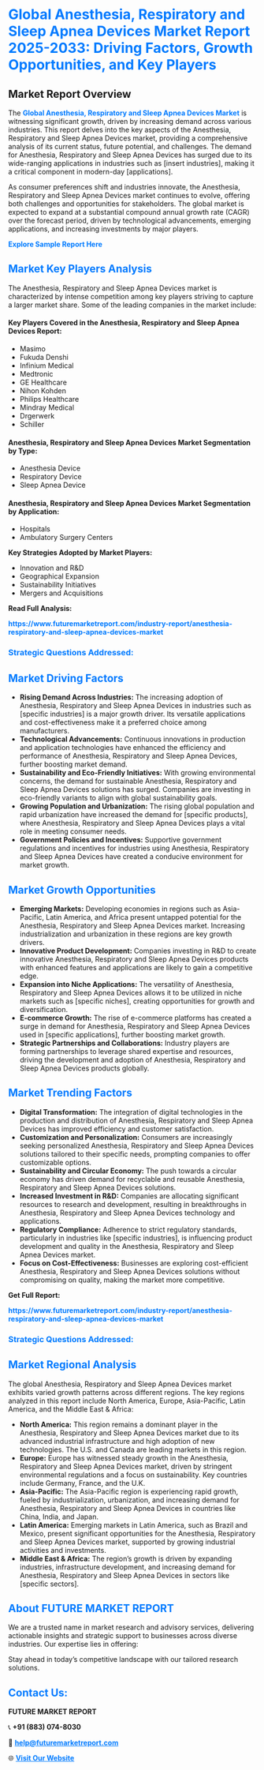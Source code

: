 <h1 style="color: #007BFF;">Global Anesthesia, Respiratory and Sleep Apnea Devices Market Report 2025-2033: Driving Factors, Growth Opportunities, and Key Players</h1>

<section id="overview">
<h2>Market Report Overview</h2>
<p>The <a href="https://www.futuremarketreport.com/industry-report/anesthesia-respiratory-and-sleep-apnea-devices-market" style="color: #007BFF; text-decoration: none;"><strong>Global Anesthesia, Respiratory and Sleep Apnea Devices Market</strong></a> is witnessing significant growth, driven by increasing demand across various industries. This report delves into the key aspects of the Anesthesia, Respiratory and Sleep Apnea Devices market, providing a comprehensive analysis of its current status, future potential, and challenges. The demand for Anesthesia, Respiratory and Sleep Apnea Devices has surged due to its wide-ranging applications in industries such as [insert industries], making it a critical component in modern-day [applications].</p>
<p>As consumer preferences shift and industries innovate, the Anesthesia, Respiratory and Sleep Apnea Devices market continues to evolve, offering both challenges and opportunities for stakeholders. The global market is expected to expand at a substantial compound annual growth rate (CAGR) over the forecast period, driven by technological advancements, emerging applications, and increasing investments by major players.</p>
</section>

<section id="overview">
<p><a href="https://www.futuremarketreport.com/request-sample/reportId=55800" style="color: #007BFF; text-decoration: none;"><strong>Explore Sample Report Here</strong></a></p>
</section>

<section id="key-players">
<h2 style="color: #007BFF;">Market Key Players Analysis</h2>
<p>The Anesthesia, Respiratory and Sleep Apnea Devices market is characterized by intense competition among key players striving to capture a larger market share. Some of the leading companies in the market include:</p>
<h4>Key Players Covered in the Anesthesia, Respiratory and Sleep Apnea Devices Report:</h4>
<ul><li>Masimo</li><li>Fukuda Denshi</li><li>Infinium Medical</li><li>Medtronic</li><li>GE Healthcare</li><li>Nihon Kohden</li><li>Philips Healthcare</li><li>Mindray Medical</li><li>Drgerwerk</li><li>Schiller</li></ul>
<h4>Anesthesia, Respiratory and Sleep Apnea Devices Market Segmentation by Type:</h4>
<ul><li>Anesthesia Device</li><li>Respiratory Device</li><li>Sleep Apnea Device</li></ul>

<h4>Anesthesia, Respiratory and Sleep Apnea Devices Market Segmentation by Application:</h4>
<ul><li>Hospitals</li><li>Ambulatory Surgery Centers</li></ul>
<p><strong>Key Strategies Adopted by Market Players:</strong></p>
<ul>
<li>Innovation and R&D</li>
<li>Geographical Expansion</li>
<li>Sustainability Initiatives</li>
<li>Mergers and Acquisitions</li>
</ul>
</section>

<section>
<p><strong>Read Full Analysis: </strong></p><a href="https://www.futuremarketreport.com/industry-report/anesthesia-respiratory-and-sleep-apnea-devices-market" style="color: #007BFF; text-decoration: none;"><strong>https://www.futuremarketreport.com/industry-report/anesthesia-respiratory-and-sleep-apnea-devices-market</strong></a>
<h3 style="color: #007BFF;">Strategic Questions Addressed:</h3>
</section>

<section id="driving-factors">
<h2 style="color: #007BFF;">Market Driving Factors</h2>
<ul>
<li><strong>Rising Demand Across Industries:</strong> The increasing adoption of Anesthesia, Respiratory and Sleep Apnea Devices in industries such as [specific industries] is a major growth driver. Its versatile applications and cost-effectiveness make it a preferred choice among manufacturers.</li>
<li><strong>Technological Advancements:</strong> Continuous innovations in production and application technologies have enhanced the efficiency and performance of Anesthesia, Respiratory and Sleep Apnea Devices, further boosting market demand.</li>
<li><strong>Sustainability and Eco-Friendly Initiatives:</strong> With growing environmental concerns, the demand for sustainable Anesthesia, Respiratory and Sleep Apnea Devices solutions has surged. Companies are investing in eco-friendly variants to align with global sustainability goals.</li>
<li><strong>Growing Population and Urbanization:</strong> The rising global population and rapid urbanization have increased the demand for [specific products], where Anesthesia, Respiratory and Sleep Apnea Devices plays a vital role in meeting consumer needs.</li>
<li><strong>Government Policies and Incentives:</strong> Supportive government regulations and incentives for industries using Anesthesia, Respiratory and Sleep Apnea Devices have created a conducive environment for market growth.</li>
</ul>
</section>

<section id="growth-opportunities">
<h2 style="color: #007BFF;">Market Growth Opportunities</h2>
<ul>
<li><strong>Emerging Markets:</strong> Developing economies in regions such as Asia-Pacific, Latin America, and Africa present untapped potential for the Anesthesia, Respiratory and Sleep Apnea Devices market. Increasing industrialization and urbanization in these regions are key growth drivers.</li>
<li><strong>Innovative Product Development:</strong> Companies investing in R&D to create innovative Anesthesia, Respiratory and Sleep Apnea Devices products with enhanced features and applications are likely to gain a competitive edge.</li>
<li><strong>Expansion into Niche Applications:</strong> The versatility of Anesthesia, Respiratory and Sleep Apnea Devices allows it to be utilized in niche markets such as [specific niches], creating opportunities for growth and diversification.</li>
<li><strong>E-commerce Growth:</strong> The rise of e-commerce platforms has created a surge in demand for Anesthesia, Respiratory and Sleep Apnea Devices used in [specific applications], further boosting market growth.</li>
<li><strong>Strategic Partnerships and Collaborations:</strong> Industry players are forming partnerships to leverage shared expertise and resources, driving the development and adoption of Anesthesia, Respiratory and Sleep Apnea Devices products globally.</li>
</ul>
</section>

<section id="trending-factors">
<h2 style="color: #007BFF;">Market Trending Factors</h2>
<ul>
<li><strong>Digital Transformation:</strong> The integration of digital technologies in the production and distribution of Anesthesia, Respiratory and Sleep Apnea Devices has improved efficiency and customer satisfaction.</li>
<li><strong>Customization and Personalization:</strong> Consumers are increasingly seeking personalized Anesthesia, Respiratory and Sleep Apnea Devices solutions tailored to their specific needs, prompting companies to offer customizable options.</li>
<li><strong>Sustainability and Circular Economy:</strong> The push towards a circular economy has driven demand for recyclable and reusable Anesthesia, Respiratory and Sleep Apnea Devices solutions.</li>
<li><strong>Increased Investment in R&D:</strong> Companies are allocating significant resources to research and development, resulting in breakthroughs in Anesthesia, Respiratory and Sleep Apnea Devices technology and applications.</li>
<li><strong>Regulatory Compliance:</strong> Adherence to strict regulatory standards, particularly in industries like [specific industries], is influencing product development and quality in the Anesthesia, Respiratory and Sleep Apnea Devices market.</li>
<li><strong>Focus on Cost-Effectiveness:</strong> Businesses are exploring cost-efficient Anesthesia, Respiratory and Sleep Apnea Devices solutions without compromising on quality, making the market more competitive.</li>
</ul>
</section>

<section>
<p><strong>Get Full Report: </strong></p><a href="https://www.futuremarketreport.com/industry-report/anesthesia-respiratory-and-sleep-apnea-devices-market" style="color: #007BFF; text-decoration: none;"><strong>https://www.futuremarketreport.com/industry-report/anesthesia-respiratory-and-sleep-apnea-devices-market</strong></a>
<h3 style="color: #007BFF;">Strategic Questions Addressed:</h3>
</section>


<section id="regional-analysis">
<h2 style="color: #007BFF;">Market Regional Analysis</h2>
<p>The global Anesthesia, Respiratory and Sleep Apnea Devices market exhibits varied growth patterns across different regions. The key regions analyzed in this report include North America, Europe, Asia-Pacific, Latin America, and the Middle East & Africa:</p>
<ul>
<li><strong>North America:</strong> This region remains a dominant player in the Anesthesia, Respiratory and Sleep Apnea Devices market due to its advanced industrial infrastructure and high adoption of new technologies. The U.S. and Canada are leading markets in this region.</li>
<li><strong>Europe:</strong> Europe has witnessed steady growth in the Anesthesia, Respiratory and Sleep Apnea Devices market, driven by stringent environmental regulations and a focus on sustainability. Key countries include Germany, France, and the U.K.</li>
<li><strong>Asia-Pacific:</strong> The Asia-Pacific region is experiencing rapid growth, fueled by industrialization, urbanization, and increasing demand for Anesthesia, Respiratory and Sleep Apnea Devices in countries like China, India, and Japan.</li>
<li><strong>Latin America:</strong> Emerging markets in Latin America, such as Brazil and Mexico, present significant opportunities for the Anesthesia, Respiratory and Sleep Apnea Devices market, supported by growing industrial activities and investments.</li>
<li><strong>Middle East & Africa:</strong> The region’s growth is driven by expanding industries, infrastructure development, and increasing demand for Anesthesia, Respiratory and Sleep Apnea Devices in sectors like [specific sectors].</li>
</ul>
</section>

<footer>
<h2 style="color: #007BFF;">About FUTURE MARKET REPORT</h2>
<p>We are a trusted name in market research and advisory services, delivering actionable insights and strategic support to businesses across diverse industries. Our expertise lies in offering:</p>

<p>Stay ahead in today’s competitive landscape with our tailored research solutions.</p>

<h2 style="color: #007BFF;">Contact Us:</h2>
<p><strong>FUTURE MARKET REPORT</strong></p>
<p>📞 <strong>+91 (883) 074-8030</strong></p>
<p>📧 <strong><a href="mailto:help@futuremarketreport.com" style="color: #007BFF;">help@futuremarketreport.com</a></strong></p>
<p>🌐 <strong><a href="https://www.futuremarketreport.com/" style="color: #007BFF;">Visit Our Website</a></strong></p>
</footer>